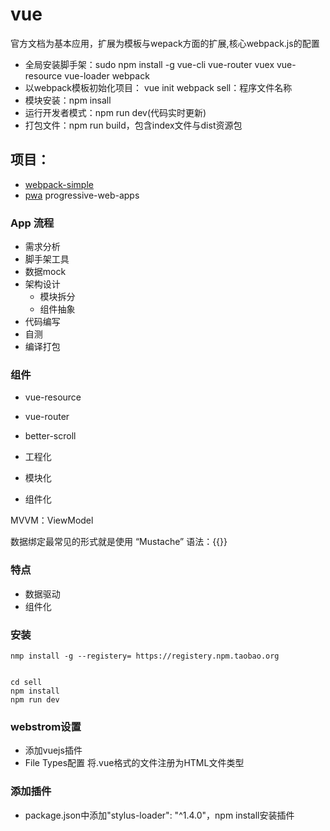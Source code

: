 # vue
官方文档为基本应用，扩展为模板与wepack方面的扩展,核心webpack.js的配置
- 全局安装脚手架：sudo npm install -g vue-cli vue-router vuex vue-resource vue-loader webpack
- 以webpack模板初始化项目：  vue init webpack sell：程序文件名称
- 模块安装：npm insall
- 运行开发者模式：npm run dev(代码实时更新)
- 打包文件：npm run build，包含index文件与dist资源包

## 项目：
- [webpack-simple](https://github.com/vuejs-templates/webpack-simple)
- [pwa](https://github.com/vuejs-templates/pwa)  progressive-web-apps


### App 流程
- 需求分析
- 脚手架工具
- 数据mock
- 架构设计
  - 模块拆分
  - 组件抽象
- 代码编写
- 自测
- 编译打包

### 组件
- vue-resource
- vue-router
- better-scroll

- 工程化
- 模块化
- 组件化


MVVM：ViewModel

数据绑定最常见的形式就是使用 “Mustache” 语法：{{}}


### 特点 ###
- 数据驱动
- 组件化

### 安装 ###
	nmp install -g --registery= https://registery.npm.taobao.org


    cd sell
	npm install
	npm run dev
### webstrom设置 ###
- 添加vuejs插件
- File Types配置 将.vue格式的文件注册为HTML文件类型

### 添加插件 ###
- package.json中添加"stylus-loader": "^1.4.0"，npm install安装插件
